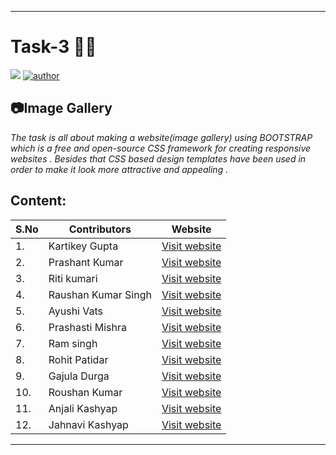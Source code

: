 ***
# **Task-3** 👩‍💻    

![](https://img.shields.io/badge/contributors-12-<COLOR>)
[![author](https://img.shields.io/badge/author-Anjali4306-blue.svg)](https://github.com/Anjali4306)




## **📷Image Gallery**
_The task is all about making a website(image gallery) using BOOTSTRAP which is a free and open-source CSS framework for creating responsive websites . Besides that CSS based design templates have been used in order to make it look more attractive and appealing ._

Content:
---

| S.No | Contributors | Website |
|---|---|---|
|1.|Kartikey Gupta|[Visit website](https://kartikey-bootstrap-1.netlify.app/)
|2.|Prashant Kumar|[Visit website](https://theartstation.netlify.app/)
|3.|Riti kumari|[Visit website](https://bookies.netlify.app/)
|4.|Raushan Kumar Singh|[Visit website](https://raushantask3.netlify.app/)
|5.|Ayushi Vats|[Visit website](https://cranky-hamilton-dc1408.netlify.app/)
|6.|Prashasti Mishra|[Visit website](https://hardcore-poincare-ab09a9.netlify.app/)
|7.|Ram singh|[Visit website](http://rambhainitm56.netlify.app/)
|8.|Rohit Patidar|[Visit website](https://rohitpatidar-task-3.netlify.app/)
|9.|Gajula Durga|[Visit website](https://visionary-art-gallery.netlify.app/)
|10.|Roushan Kumar|[Visit website](https://placestovisit1.netlify.app/)
|11.|Anjali Kashyap|[Visit website](https://waterfalls.netlify.app/)
|12.|Jahnavi Kashyap|[Visit website](https://photogallery-jk.netlify.app)

***
